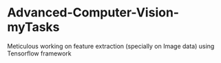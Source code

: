 # Advanced-Computer-Vision-myTasks
Meticulous working on feature extraction (specially on Image data) using Tensorflow framework 
